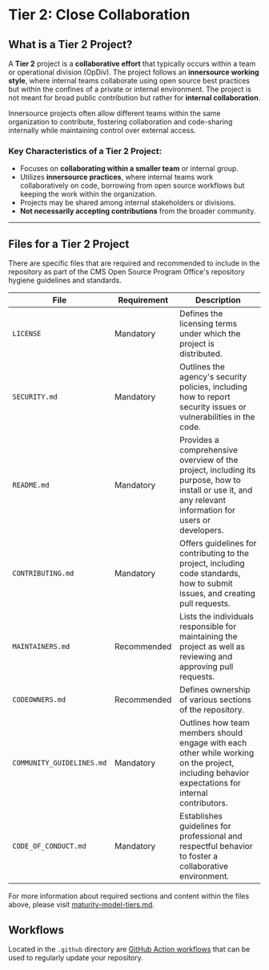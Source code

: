 # Tier 2: Close Collaboration

## What is a Tier 2 Project?

A **Tier 2** project is a **collaborative effort** that typically occurs within a team or operational division (OpDiv). The project follows an **innersource working style**, where internal teams collaborate using open source best practices but within the confines of a private or internal environment. The project is not meant for broad public contribution but rather for **internal collaboration**.

Innersource projects often allow different teams within the same organization to contribute, fostering collaboration and code-sharing internally while maintaining control over external access.

### Key Characteristics of a Tier 2 Project:

- Focuses on **collaborating within a smaller team** or internal group.
- Utilizes **innersource practices**, where internal teams work collaboratively on code, borrowing from open source workflows but keeping the work within the organization.
- Projects may be shared among internal stakeholders or divisions.
- **Not necessarily accepting contributions** from the broader community.

---

## Files for a Tier 2 Project

There are specific files that are required and recommended to include in the repository as part of the CMS Open Source Program Office's repository hygiene guidelines and standards.

| **File**                  | **Requirement** | **Description**                                                                                                                                          |
| ------------------------- | --------------- | -------------------------------------------------------------------------------------------------------------------------------------------------------- |
| `LICENSE`                 | Mandatory       | Defines the licensing terms under which the project is distributed.                                                                                      |
| `SECURITY.md`             | Mandatory       | Outlines the agency's security policies, including how to report security issues or vulnerabilities in the code.                                         |
| `README.md`               | Mandatory       | Provides a comprehensive overview of the project, including its purpose, how to install or use it, and any relevant information for users or developers. |
| `CONTRIBUTING.md`         | Mandatory       | Offers guidelines for contributing to the project, including code standards, how to submit issues, and creating pull requests.                           |
| `MAINTAINERS.md`          | Recommended     | Lists the individuals responsible for maintaining the project as well as reviewing and approving pull requests.                                          |
| `CODEOWNERS.md`           | Recommended     | Defines ownership of various sections of the repository.                                                                                                 |
| `COMMUNITY_GUIDELINES.md` | Mandatory       | Outlines how team members should engage with each other while working on the project, including behavior expectations for internal contributors.         |
| `CODE_OF_CONDUCT.md`      | Mandatory       | Establishes guidelines for professional and respectful behavior to foster a collaborative environment.                                                   |

For more information about required sections and content within the files above, please visit [maturity-model-tiers.md](https://github.com/DSACMS/repo-scaffolder/blob/main/maturity-model-tiers.md).

## Workflows

Located in the `.github` directory are [GitHub Action workflows](../docs/workflows.md) that can be used to regularly update your repository.
